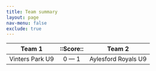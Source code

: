 ```yaml
---
title: Team summary
layout: page
nav-menu: false
exclude: true
---
```




|     Team 1      |  ::Score::  |       Team 2        |
|:---------------:|:-----------:|:-------------------:|
| Vinters Park U9 | 0 &mdash; 1 | Aylesford Royals U9 |

 <br /><br /><br />